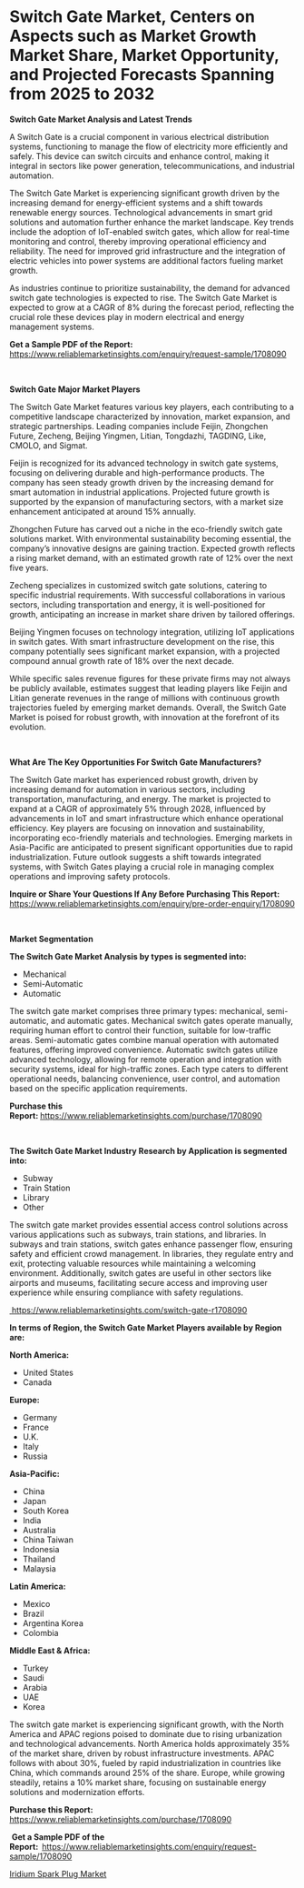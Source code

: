 <p><h1>Switch Gate Market, Centers on Aspects such as Market Growth Market Share, Market Opportunity, and Projected Forecasts Spanning from 2025 to 2032</h1></p><p><strong>Switch Gate Market Analysis and Latest Trends</strong></p>
<p><p>A Switch Gate is a crucial component in various electrical distribution systems, functioning to manage the flow of electricity more efficiently and safely. This device can switch circuits and enhance control, making it integral in sectors like power generation, telecommunications, and industrial automation. </p><p>The Switch Gate Market is experiencing significant growth driven by the increasing demand for energy-efficient systems and a shift towards renewable energy sources. Technological advancements in smart grid solutions and automation further enhance the market landscape. Key trends include the adoption of IoT-enabled switch gates, which allow for real-time monitoring and control, thereby improving operational efficiency and reliability. The need for improved grid infrastructure and the integration of electric vehicles into power systems are additional factors fueling market growth.</p><p>As industries continue to prioritize sustainability, the demand for advanced switch gate technologies is expected to rise. The Switch Gate Market is expected to grow at a CAGR of 8% during the forecast period, reflecting the crucial role these devices play in modern electrical and energy management systems.</p></p>
<p><strong>Get a Sample PDF of the Report:&nbsp;</strong> <a href="https://www.reliablemarketinsights.com/enquiry/request-sample/1708090?utm_campaign=3291&utm_medium=2&utm_source=Github&utm_content=ia&utm_term=25032025&utm_id=switch-gate">https://www.reliablemarketinsights.com/enquiry/request-sample/1708090</a></p>
<p>&nbsp;</p>
<p><strong>Switch Gate Major Market Players</strong></p>
<p><p>The Switch Gate Market features various key players, each contributing to a competitive landscape characterized by innovation, market expansion, and strategic partnerships. Leading companies include Feijin, Zhongchen Future, Zecheng, Beijing Yingmen, Litian, Tongdazhi, TAGDING, Like, CMOLO, and Sigmat.</p><p>Feijin is recognized for its advanced technology in switch gate systems, focusing on delivering durable and high-performance products. The company has seen steady growth driven by the increasing demand for smart automation in industrial applications. Projected future growth is supported by the expansion of manufacturing sectors, with a market size enhancement anticipated at around 15% annually.</p><p>Zhongchen Future has carved out a niche in the eco-friendly switch gate solutions market. With environmental sustainability becoming essential, the company’s innovative designs are gaining traction. Expected growth reflects a rising market demand, with an estimated growth rate of 12% over the next five years.</p><p>Zecheng specializes in customized switch gate solutions, catering to specific industrial requirements. With successful collaborations in various sectors, including transportation and energy, it is well-positioned for growth, anticipating an increase in market share driven by tailored offerings.</p><p>Beijing Yingmen focuses on technology integration, utilizing IoT applications in switch gates. With smart infrastructure development on the rise, this company potentially sees significant market expansion, with a projected compound annual growth rate of 18% over the next decade.</p><p>While specific sales revenue figures for these private firms may not always be publicly available, estimates suggest that leading players like Feijin and Litian generate revenues in the range of millions with continuous growth trajectories fueled by emerging market demands. Overall, the Switch Gate Market is poised for robust growth, with innovation at the forefront of its evolution.</p></p>
<p>&nbsp;</p>
<p><strong>What Are The Key Opportunities For Switch Gate Manufacturers?</strong></p>
<p><p>The Switch Gate market has experienced robust growth, driven by increasing demand for automation in various sectors, including transportation, manufacturing, and energy. The market is projected to expand at a CAGR of approximately 5% through 2028, influenced by advancements in IoT and smart infrastructure which enhance operational efficiency. Key players are focusing on innovation and sustainability, incorporating eco-friendly materials and technologies. Emerging markets in Asia-Pacific are anticipated to present significant opportunities due to rapid industrialization. Future outlook suggests a shift towards integrated systems, with Switch Gates playing a crucial role in managing complex operations and improving safety protocols.</p></p>
<p><strong>Inquire or Share Your Questions If Any Before Purchasing This Report:</strong> <a href="https://www.reliablemarketinsights.com/enquiry/pre-order-enquiry/1708090?utm_campaign=3291&utm_medium=2&utm_source=Github&utm_content=ia&utm_term=25032025&utm_id=switch-gate">https://www.reliablemarketinsights.com/enquiry/pre-order-enquiry/1708090</a></p>
<p>&nbsp;</p>
<p><strong>Market Segmentation</strong></p>
<p><strong>The Switch Gate Market Analysis by types is segmented into:</strong></p>
<p><ul><li>Mechanical</li><li>Semi-Automatic</li><li>Automatic</li></ul></p>
<p><p>The switch gate market comprises three primary types: mechanical, semi-automatic, and automatic gates. Mechanical switch gates operate manually, requiring human effort to control their function, suitable for low-traffic areas. Semi-automatic gates combine manual operation with automated features, offering improved convenience. Automatic switch gates utilize advanced technology, allowing for remote operation and integration with security systems, ideal for high-traffic zones. Each type caters to different operational needs, balancing convenience, user control, and automation based on the specific application requirements.</p></p>
<p><strong>Purchase this Report:&nbsp;</strong><a href="https://www.reliablemarketinsights.com/purchase/1708090?utm_campaign=3291&utm_medium=2&utm_source=Github&utm_content=ia&utm_term=25032025&utm_id=switch-gate">https://www.reliablemarketinsights.com/purchase/1708090</a></p>
<p>&nbsp;</p>
<p><strong>The Switch Gate Market Industry Research by Application is segmented into:</strong></p>
<p><ul><li>Subway</li><li>Train Station</li><li>Library</li><li>Other</li></ul></p>
<p><p>The switch gate market provides essential access control solutions across various applications such as subways, train stations, and libraries. In subways and train stations, switch gates enhance passenger flow, ensuring safety and efficient crowd management. In libraries, they regulate entry and exit, protecting valuable resources while maintaining a welcoming environment. Additionally, switch gates are useful in other sectors like airports and museums, facilitating secure access and improving user experience while ensuring compliance with safety regulations.</p></p>
<p><a href="https://www.reliablemarketinsights.com/switch-gate-r1708090?utm_campaign=3291&utm_medium=2&utm_source=Github&utm_content=ia&utm_term=25032025&utm_id=switch-gate">&nbsp;https://www.reliablemarketinsights.com/switch-gate-r1708090</a></p>
<p><strong>In terms of Region, the Switch Gate Market Players available by Region are:</strong></p>
<p>
    <p> <strong> North America: </strong>
        <ul>
            <li>United States</li>
            <li>Canada</li>
        </ul>
        </p> 
    <p> <strong> Europe: </strong>
        <ul>
            <li>Germany</li>
            <li>France</li>
            <li>U.K.</li>
            <li>Italy</li>
            <li>Russia</li>
        </ul>
        </p> 
    <p> <strong> Asia-Pacific: </strong>
        <ul>
            <li>China</li>
            <li>Japan</li>
            <li>South Korea</li>
            <li>India</li>
            <li>Australia</li>
            <li>China Taiwan</li>
            <li>Indonesia</li>
            <li>Thailand</li>
            <li>Malaysia</li>
        </ul>
        </p> 
    <p> <strong> Latin America: </strong>
        <ul>
            <li>Mexico</li>
            <li>Brazil</li>
            <li>Argentina Korea</li>
            <li>Colombia</li>
        </ul>
        </p> 
    <p> <strong> Middle East & Africa: </strong>
        <ul>
            <li>Turkey</li>
            <li>Saudi</li>
            <li>Arabia</li>
            <li>UAE</li>
            <li>Korea</li>
        </ul>
    </p>
    </p>
<p><p>The switch gate market is experiencing significant growth, with the North America and APAC regions poised to dominate due to rising urbanization and technological advancements. North America holds approximately 35% of the market share, driven by robust infrastructure investments. APAC follows with about 30%, fueled by rapid industrialization in countries like China, which commands around 25% of the share. Europe, while growing steadily, retains a 10% market share, focusing on sustainable energy solutions and modernization efforts.</p></p>
<p><strong>Purchase this Report: </strong><a href="https://www.reliablemarketinsights.com/purchase/1708090?utm_campaign=3291&utm_medium=2&utm_source=Github&utm_content=ia&utm_term=25032025&utm_id=switch-gate">https://www.reliablemarketinsights.com/purchase/1708090</a></p>
<p>&nbsp;<strong>Get a Sample PDF of the Report:&nbsp;&nbsp;</strong><a href="https://www.reliablemarketinsights.com/enquiry/request-sample/1708090?utm_campaign=3291&utm_medium=2&utm_source=Github&utm_content=ia&utm_term=25032025&utm_id=switch-gate">https://www.reliablemarketinsights.com/enquiry/request-sample/1708090</a></p>
<p><strong></strong></p>
<p><p><a href="https://github.com/sderolza/Market-Research-Report-List-1/blob/main/iridium-spark-plug-market.md?utm_campaign=3291&utm_medium=2&utm_source=Github&utm_content=ia&utm_term=25032025&utm_id=switch-gate">Iridium Spark Plug Market</a></p></p>